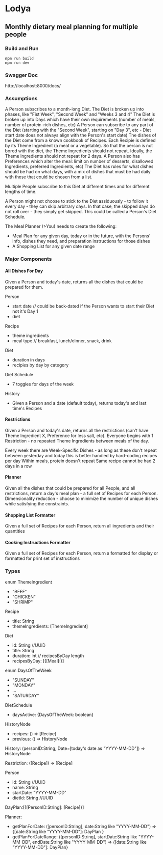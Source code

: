 # Lodya
## Monthly dietary meal planning for multiple people

### Build and Run

```
npm run build
npm run dev
```

### Swagger Doc

http://localhost:8000/docs/

### Assumptions
A Person subscribes to a month-long Diet.
The Diet is broken up into phases, like "Fist Week", "Second Week" and "Weeks 3 and 4"
The Diet is broken up into Days which have their own requirements (number of meals, number of protein-rich dishes, etc)
A Person can subscribe to any part of the Diet (starting with the "Second Week", starting on "Day 3", etc - Diet start date does not always align with the Person's start date)
The dishes of the Diet come from a known cookbook of Recipes.
Each Recipie is defined by its Theme Ingredient (a meat or a vegetable).
So that the person is not bored with the diet, the Theme Ingredients should not repeat.
Ideally, the Theme Ingredients should not repeat for 2 days.
A Person also has Preferences which alter the meal: limit on number of desserts, disallowed Ingredients, preferred Ingredients, etc)
The Diet has rules for what dishes should be had on what days, with a mix of dishes that must be had daily with those that could be chosen from a list.

Multiple People subscribe to this Diet at different times and for different lengths of time.

A Person might not choose to stick to the Diet assiduously - to follow it every day - they can skip arbitrary days.
In that case, the skipped days do not roll over - they simply get skipped.
This could be called a Person's Diet Schedule.

The Meal Planner (>You) needs to create the following:
- Meal Plan for any given day, today or in the future, with the Persons' info, dishes they need, and preparation instructions for those dishes
- A Shopping List for any given date range

### Major Components

#### All Dishes For Day

Given a Person and today's date, returns all the dishes that could be prepared for them.

Person
- start date // could be back-dated if the Person wants to start their Diet not it's Day 1
- diet

Recipe
- theme ingredients
- meal type // breakfast, lunch/dinner, snack, drink 

Diet
- duration in days
- recipies by day by category 

Diet Schedule
- 7 toggles for days of the week

History
- Given a Person and a date (default today), returns today's and last time's Recipes

#### Restrictions

Given a Person and today's date, returns all the restrictions (can't have Theme Ingredient X, Preference for less salt, etc).
Everyone begins with 1 Restriction - no repeated Theme Ingredients between meals of the day.

Every week there are Week-Specific Dishes - as long as these don't repeat between yesterday and today
  this is better handled by hard-coding recipes per day
Within meals, protein doesn't repeat
Same recipe cannot be had 2 days in a row


#### Planner

Given all the dishes that could be prepared for all People, and all restrictions, return a day's meal plan - a full set of Recipes for each Person.
Dimensionality reduction - choose to minimize the number of unique dishes while satisfying the constraints.


#### Shopping List Formatter

Given a full set of Recipes for each Person, return all ingredients and their quantities


#### Cooking Instructions Formatter

Given a full set of Recipes for each Person, return a formatted for display or formatted for print set of instructions

### Types

enum ThemeIngredient
* "BEEF"
* "CHICKEN"
* "SHRIMP"

Recipe
* title: String
* themeIngredients: [ThemeIngredient]

Diet
* id: String //UUID
* title: String
* duration: int // recipesByDay length
* recipesByDay: [{[Meal]:}]

enum DaysOfTheWeek
* "SUNDAY"
* "MONDAY"
* ...
* "SATURDAY"

DietSchedule
* daysActive: {DaysOfTheWeek: boolean}

HistoryNode
* recipes: () => [Recipe]
* previous: () => HistoryNode

History: (personID:String, Date=[today's date as "YYYY-MM-DD"]) => HistoryNode

Restriction: ([Recipe]) => [Recipe]

Person
* id: String //UUID
* name: String
* startDate: "YYYY-MM-DD"
* dietId: String //UUID

DayPlan:[{[PersonID:String]: [Recipe]}]

Planner:
* getPlanForDate: ([personID:String], date:String like "YYYY-MM-DD") => {[date:String like "YYYY-MM-DD"]: DayPlan }
* getPlanForDateRange: ([personID:String], startDate:String like "YYYY-MM-DD", endDate:String like "YYYY-MM-DD") => {[date:String like "YYYY-MM-DD"]: DayPlan}
